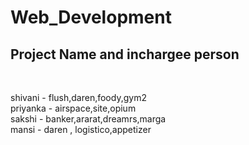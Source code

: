 # Web_Development
## Project Name and inchargee person <br>
<br>

shivani - flush,daren,foody,gym2 <br>
priyanka - airspace,site,opium <br>
sakshi - banker,ararat,dreamrs,marga <br>
mansi - daren , logistico,appetizer <br>
